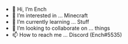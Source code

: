 - 👋 Hi, I’m Ench
- 👀 I’m interested in ... Minecraft  
- 🌱 I’m currently learning ... Stuff
- 💞️ I’m looking to collaborate on ... things
- 📫 How to reach me ... Discord (Ench#5535)

<!---
Enchalopax/Enchalopax is a ✨ special ✨ repository because its `README.md` (this file) appears on your GitHub profile.
You can click the Preview link to take a look at your changes.
--->
